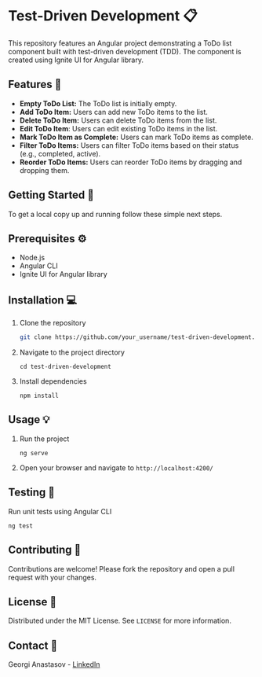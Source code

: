 # Test-Driven Development :clipboard:

This repository features an Angular project demonstrating a ToDo list component built with test-driven development (TDD). The component is created using Ignite UI for Angular library.

## Features :star2:

- **Empty ToDo List:** The ToDo list is initially empty.
- **Add ToDo Item:** Users can add new ToDo items to the list.
- **Delete ToDo Item:** Users can delete ToDo items from the list.
- **Edit ToDo Item**: Users can edit existing ToDo items in the list.
- **Mark ToDo Item as Complete:** Users can mark ToDo items as complete.
- **Filter ToDo Items:** Users can filter ToDo items based on their status (e.g., completed, active).
- **Reorder ToDo Items:** Users can reorder ToDo items by dragging and dropping them.

## Getting Started :rocket:

To get a local copy up and running follow these simple next steps.

## Prerequisites :gear:

- Node.js
- Angular CLI
- Ignite UI for Angular library

## Installation :computer:

1. Clone the repository
   ```sh
   git clone https://github.com/your_username/test-driven-development.git
   ```

2. Navigate to the project directory
   ```
   cd test-driven-development
   ```

3. Install dependencies
   ```
   npm install
   ```

## Usage :bulb:

1. Run the project
   ```
   ng serve
   ```

2. Open your browser and navigate to 
   `http://localhost:4200/`

## Testing :microscope:

Run unit tests using Angular CLI
   ```
   ng test
   ```

## Contributing :raised_hands:

Contributions are welcome! Please fork the repository and open a pull request with your changes.

## License :page_facing_up:

Distributed under the MIT License. See `LICENSE` for more information.

## Contact :briefcase:

Georgi Anastasov - [LinkedIn](https://www.linkedin.com/in/georgianastasov/)
